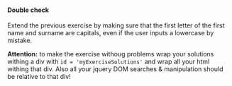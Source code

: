 #### Double check

Extend the previous exercise by making sure that the first letter of the first name and surname are capitals, even if the user inputs a lowercase by mistake.

**Attention:** to make the exercise withoug problems wrap your solutions withing a div with ```id = 'myExerciseSolutions'``` and wrap all your html withing that div. Also all your jquery DOM searches & manipulation should be relative to that div!
